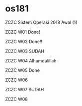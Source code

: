 # os181
ZCZC Sistem Operasi 2018 Awal (1)

ZCZC W01 Done!

ZCZC W02 Done!!

ZCZC W03 SUDAH

ZCZC W04 Alhamdulillah

ZCZC W05 Done

ZCZC W06 

ZCZC W07 SUDAH

ZCZC W08 
